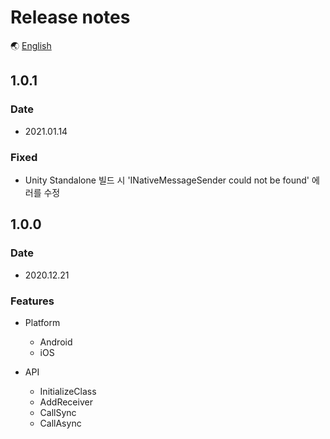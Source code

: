 # Release notes

🌏 [English](ReleaseNotes.en.md)

## 1.0.1

### Date

* 2021.01.14

### Fixed

* Unity Standalone 빌드 시 'INativeMessageSender could not be found' 에러를 수정

## 1.0.0

### Date

* 2020.12.21

### Features

* Platform 
    * Android
    * iOS

* API
    * InitializeClass
    * AddReceiver
    * CallSync
    * CallAsync
